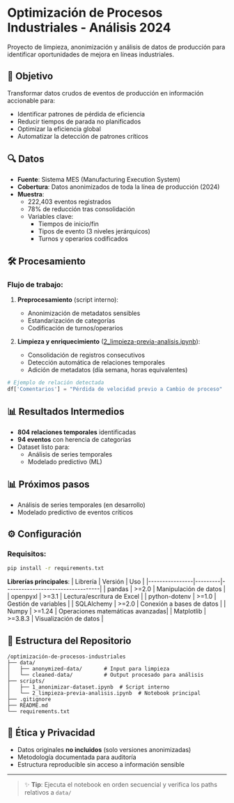 # Optimización de Procesos Industriales - Análisis 2024

Proyecto de limpieza, anonimización y análisis de datos de producción para identificar oportunidades de mejora en líneas industriales.

## 📌 Objetivo
Transformar datos crudos de eventos de producción en información accionable para:
- Identificar patrones de pérdida de eficiencia
- Reducir tiempos de parada no planificados
- Optimizar la eficiencia global
- Automatizar la detección de patrones críticos

## 🔍 Datos
- **Fuente**: Sistema MES (Manufacturing Execution System)
- **Cobertura**: Datos anonimizados de toda la línea de producción (2024)
- **Muestra**:
  - 222,403 eventos registrados
  - 78% de reducción tras consolidación
  - Variables clave:
    - Tiempos de inicio/fin
    - Tipos de evento (3 niveles jerárquicos)
    - Turnos y operarios codificados

## 🛠️ Procesamiento
### Flujo de trabajo:
1. **Preprocesamiento** (script interno):
   - Anonimización de metadatos sensibles
   - Estandarización de categorías
   - Codificación de turnos/operarios

2. **Limpieza y enriquecimiento** ([2_limpieza-previa-analisis.ipynb](scripts/2_limpieza-dataset-linea-de-produccion-v2.ipynb)):
   - Consolidación de registros consecutivos
   - Detección automática de relaciones temporales
   - Adición de metadatos (día semana, horas equivalentes)

```python
# Ejemplo de relación detectada
df['Comentarios'] = "Pérdida de velocidad previo a Cambio de proceso"
```

## 📊 Resultados Intermedios
- **804 relaciones temporales** identificadas
- **94 eventos** con herencia de categorías
- Dataset listo para:
  - Análisis de series temporales
  - Modelado predictivo (ML)

## 📊 Próximos pasos
- Análisis de series temporales (en desarrollo)
- Modelado predictivo de eventos críticos

## ⚙️ Configuración
### Requisitos:
```bash
pip install -r requirements.txt
```

**Librerías principales**:
| Librería       | Versión | Uso                              |
|----------------|---------|----------------------------------|
| pandas         | >=2.0   | Manipulación de datos            |
| openpyxl       | >=3.1   | Lectura/escritura de Excel       |
| python-dotenv  | >=1.0   | Gestión de variables             |
| SQLAlchemy     | >=2.0   | Conexión a bases de datos        |
| Numpy          | >=1.24  | Operaciones matemáticas avanzadas|
| Matplotlib     | >=3.8.3 | Visualización de datos           |


## 📂 Estructura del Repositorio
```
/optimización-de-procesos-industriales
├── data/
│   ├── anonymized-data/       # Input para limpieza
│   └── cleaned-data/          # Output procesado para análisis
├── scripts/
│   ├── 1_anonimizar-dataset.ipynb  # Script interno
│   └── 2_limpieza-previa-analisis.ipynb  # Notebook principal
├── .gitignore
├── README.md
└── requirements.txt
```

## 🔐 Ética y Privacidad
- Datos originales **no incluidos** (solo versiones anonimizadas)
- Metodología documentada para auditoría
- Estructura reproducible sin acceso a información sensible

---

> ✨ **Tip**: Ejecuta el notebook en orden secuencial y verifica los paths relativos a `data/`
```
